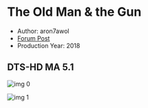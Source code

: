 # The Old Man & the Gun

* Author: aron7awol
* [Forum Post](https://www.avsforum.com/threads/bass-eq-for-filtered-movies.2995212/post-57520756)
* Production Year: 2018

## DTS-HD MA 5.1

![img 0](https://i.imgur.com/rYUdkZJ.jpg)

![img 1](https://i.imgur.com/KK4YHbb.jpg)

